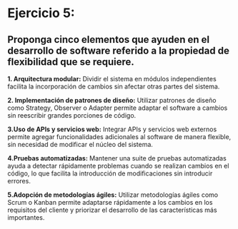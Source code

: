 # Ejercicio 5:

## Proponga cinco elementos que ayuden en el desarrollo de software referido a la propiedad de flexibilidad que se requiere.

**1. Arquitectura modular:** Dividir el sistema en módulos independientes facilita la incorporación de cambios sin afectar otras partes del sistema.

**2. Implementación de patrones de diseño:** Utilizar patrones de diseño como Strategy, Observer o Adapter permite adaptar el software a cambios sin reescribir grandes porciones de código.

**3.Uso de APIs y servicios web:** Integrar APIs y servicios web externos permite agregar funcionalidades adicionales al software de manera flexible, sin necesidad de modificar el núcleo del sistema.

**4.Pruebas automatizadas:** Mantener una suite de pruebas automatizadas ayuda a detectar rápidamente problemas cuando se realizan cambios en el código, lo que facilita la introducción de modificaciones sin introducir errores.

**5.Adopción de metodologías ágiles:** Utilizar metodologías ágiles como Scrum o Kanban permite adaptarse rápidamente a los cambios en los requisitos del cliente y priorizar el desarrollo de las características más importantes.

